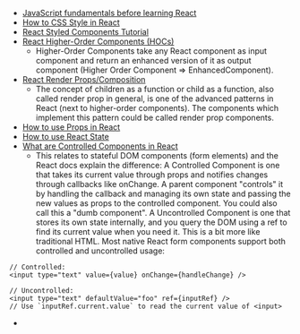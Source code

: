 - [JavaScript fundamentals before learning React](https://www.robinwieruch.de/javascript-fundamentals-react-requirements/)
- [How to CSS Style in React](https://www.robinwieruch.de/react-css-styling/)
- [React Styled Components Tutorial](https://www.robinwieruch.de/react-styled-components/)
- [React Higher-Order Components (HOCs)](https://www.robinwieruch.de/react-higher-order-components/)
  - Higher-Order Components take any React component as input component and return an enhanced version of it as output component (Higher Order Component => EnhancedComponent).
- [React Render Props/Composition](https://www.robinwieruch.de/react-render-props/)
  - The concept of children as a function or child as a function, also called render prop in general, is one of the advanced patterns in React (next to higher-order components). The components which implement this pattern could be called render prop components.
- [How to use Props in React](https://www.robinwieruch.de/react-pass-props-to-component/)
- [How to use React State](https://www.robinwieruch.de/react-state/)
- [What are Controlled Components in React](https://www.robinwieruch.de/react-controlled-components/)
  - This relates to stateful DOM components (form elements) and the React docs explain the difference:
A Controlled Component is one that takes its current value through props and notifies changes through callbacks like onChange. A parent component "controls" it by handling the callback and managing its own state and passing the new values as props to the controlled component. You could also call this a "dumb component".
A Uncontrolled Component is one that stores its own state internally, and you query the DOM using a ref to find its current value when you need it. This is a bit more like traditional HTML.
Most native React form components support both controlled and uncontrolled usage:

```
// Controlled:
<input type="text" value={value} onChange={handleChange} />

// Uncontrolled:
<input type="text" defaultValue="foo" ref={inputRef} />
// Use `inputRef.current.value` to read the current value of <input>
```
- 
